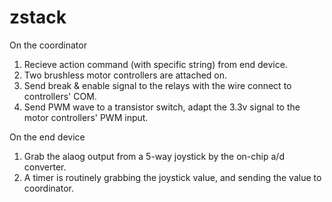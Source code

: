 # zstack
On the coordinator
1. Recieve action command (with specific string) from end device.
2. Two brushless motor controllers are attached on.
3. Send break & enable signal to the relays with the wire connect to controllers' COM.
4. Send PWM wave to a transistor switch, adapt the 3.3v signal to the motor controllers' PWM input.
 
On the end device
1. Grab the alaog output from a 5-way joystick by the on-chip a/d converter.
2. A timer is routinely grabbing the joystick value, and sending the value to coordinator.
 
